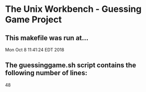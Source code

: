 # The Unix Workbench - Guessing Game Project
## This makefile was run at...
Mon Oct  8 11:41:24 EDT 2018
## The guessinggame.sh script contains the following number of lines:
48
